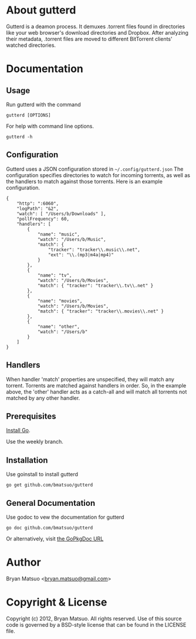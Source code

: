 
[install go]: http://golang.org/install.html "Install Go"
[the godoc url]: http://localhost:6060/pkg/github.com/bmatsuo/gutterd/ "the Godoc URL"
[the gopkgdoc url]: http://gopkgdoc.appspot.com/pkg/github.com/bmatsuo/gutterd "the GoPkgDoc URL"

About gutterd
=============

Gutterd is a deamon process. It demuxes .torrent files found in directories like
your web browser's download directories and Dropbox. After analyzing their
metadata, .torrent files are moved to different BitTorrent clients' watched
directories.

Documentation
=============

Usage
-----

Run gutterd with the command

    gutterd [OPTIONS]

For help with command line options.

    gutterd -h

Configuration
-------------

Gutterd uses a JSON configuration stored in `~/.config/gutterd.json`
The configuration specifies directories to watch for incoming torrents,
as well as the handlers to match against those torrents. Here is an
example configuration.

    {
        "http": ":6060",
        "logPath": "&2",
        "watch": [ "/Users/b/Downloads" ],
        "pollFrequency": 60,
        "handlers": [
            {
                "name": "music",
                "watch": "/Users/b/Music",
                "match": {
                    "tracker": "tracker\\.music\\.net",
                    "ext": "\\.(mp3|m4a|mp4)"
                }
            },
            {
                "name": "tv",
                "watch": "/Users/b/Movies",
                "match": { "tracker": "tracker\\.tv\\.net" }
            },
            {
                "name": "movies",
                "watch": "/Users/b/Movies",
                "match": { "tracker": "tracker\\.movies\\.net" }
            },
            {
                "name": "other",
                "watch": "/Users/b"
            }
        ]
    }

Handlers
--------

When handler 'match' properties are unspecified, they will match any torrent.
Torrents are matched against handlers in order. So, in the example above, the
'other' handler acts as a catch-all and will match all torrents not matched by
any other handler.

Prerequisites
-------------

[Install Go][].

Use the weekly branch.

Installation
-------------

Use goinstall to install gutterd

    go get github.com/bmatsuo/gutterd

General Documentation
---------------------

Use godoc to vew the documentation for gutterd

    go doc github.com/bmatsuo/gutterd

Or alternatively, visit [the GoPkgDoc URL][]

Author
======

Bryan Matsuo &lt;bryan.matsuo@gmail.com&gt;

Copyright & License
===================

Copyright (c) 2012, Bryan Matsuo.
All rights reserved.
Use of this source code is governed by a BSD-style license that can be
found in the LICENSE file.
